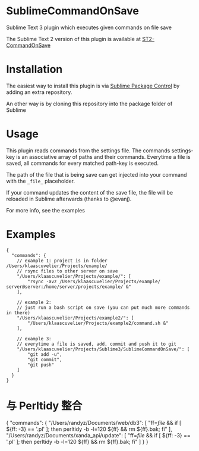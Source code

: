 SublimeCommandOnSave
====================

Sublime Text 3 plugin which executes given commands on file save

The Sublime Text 2 version of this plugin is available at [ST2-CommandOnSave](https://github.com/klaascuvelier/ST2-CommandOnSave)


Installation
============
The easiest way to install this plugin is via [Sublime Package Control](http://wbond.net/sublime_packages/package_control) by adding an extra repository.

An other way is by cloning this repository into the package folder of Sublime


Usage
=====
This plugin reads commands from the settings file. The commands settings-key is an associative array of paths and their commands. Everytime a file is saved, all commands for every matched path-key is executed.

The path of the file that is being save can get injected into your command with the `_file_` placeholder.

If your command updates the content of the save file, the file will be reloaded in Sublime afterwards (thanks to @evanj).

For more info, see the examples


Examples
========
    {
      "commands": {
        // example 1: project is in folder /Users/klaascuvelier/Projects/example/
        // rsync files to other server on save
        "/Users/klaascuvelier/Projects/example/": [
            "rsync -avz /Users/klaascuvelier/Projects/example/ server@server:/home/server/projects/example/ &"
        ],

        // example 2:
        // just run a bash script on save (you can put much more commands in there)
        "/Users/klaascuvelier/Projects/example2/": [
            "/Users/klaascuvelier/Projects/example2/command.sh &"
        ],

        // example 3:
        // everytime a file is saved, add, commit and push it to git
        "/Users/klaascuvelier/Projects/Sublime3/SublimeCommandOnSave/": [
            "git add -u",
            "git commit",
            "git push"
        ]
      }
    }

# 与 Perltidy 整合

{
  "commands": {
    "/Users/randyz/Documents/web/db3": [
      "ff=_file_ && if [ ${ff: -3} == '.pl' ]; then perltidy -b -l=120 ${ff} && rm ${ff}.bak; fi"
    ],
    "/Users/randyz/Documents/xanda_api/update": [
      "ff=_file_ && if [ ${ff: -3} == '.pl' ]; then perltidy -b -l=120 ${ff} && rm ${ff}.bak; fi"
    ]
  }
}